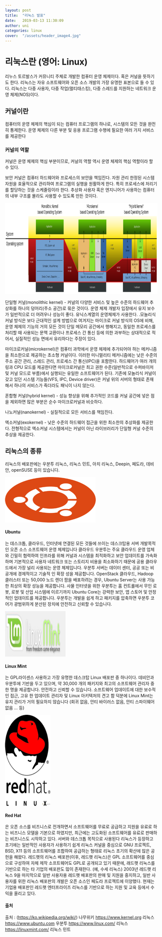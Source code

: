 ```yaml
---
layout: post
title:  "리눅스 발표"
date:   2019-03-13 11:30:09
author: uni
categories: linux
cover:  "/assets/header_image4.jpg"
---
```



<h1>리눅스란 (영어: Linux)</h1>

리누스 토르발스가 커뮤니티 주체로 개발한 컴퓨터 운영 체제이다. 혹은 커널을 뜻하기도 한다. 리눅스는 자유 소프트웨어와 오픈 소스 개발의 가장 유명한 표본으로 들 수 있다. 리눅스는 다중 사용자, 다중 작업(멀티태스킹), 다중 스레드를 지원하는 네트워크 운영 체제(NOS)이다.

<h2>커널이란</h2>

컴퓨터의 운영 체제의 핵심이 되는 컴퓨터 프로그램의 하나로, 시스템의 모든 것을 완전히 통제한다. 운영 체제의 다른 부분 및 응용 프로그램 수행에 필요한 여러 가지 서비스를 제공한다

<h3>커널의 역할</h3>

커널은 운영 체제의 핵심 부분이므로, 커널의 역할 역시 운영 체제의 핵심 역할이라 할 수 있다.

보안
커널은 컴퓨터 하드웨어와 프로세스의 보안을 책임진다.
자원 관리
한정된 시스템 자원을 효율적으로 관리하여 프로그램의 실행을 원활하게 한다. 특히 프로세스에 처리기를 할당하는 것을 스케줄링이라 한다.
추상화
사용자 혹은 엔지니어가 사용하는 컴퓨터의 내부 구조를 몰라도 사용할 수 있도록 만든 것이다.



<img width="1000" height="300" src="/assets/images/kernel.png">


단일형 커널(monolithic kernel) - 커널의 다양한 서비스 및 높은 수준의 하드웨어 추상화를 하나의 덩어리(주소 공간)로 묶은 것이다. 운영 체제 개발자 입장에서 유지 보수가 일반적으로 더 어려우나 성능이 좋다. 유닉스계열의 운영체제가 사용한다.
.모놀리식 커널 방식은 보다 근대적인 설계 방법으로 여겨지는 마이크로 커널 방식의 OS에 비해, 운영 체제의 기능의 거의 모든 것이 단일 메모리 공간에서 행해지고, 동일한 프로세스를 처리할 때 사용되는 문맥 교환이나 프로세스 간 통신 등에 의한 과부하는 상대적으로 적어서, 실질적인 성능 면에서 유리하다는 주장이 있다. 


마이크로커널(microkernel)은 컴퓨터 과학에서 운영 체제에 추가되어야 하는 메커니즘을 최소한으로 제공하는 초소형 커널이다. 이러한 미니멀리티 메커니즘에는 낮은 수준의 주소 공간 관리, 스레드 관리, 프로세스 간 통신(IPC)을 포함한다. 하드웨어가 여러 개의 링과 CPU 모드를 제공한다면 마이크로커널은 최고 권한 수준(일반적으로 수퍼바이저 및 커널 모드로 부름)에서 실행되는 유일한 소프트웨어가 된다. 기존에 모놀리식 커널이 갖고 있던 시스템 기능들(VFS, IPC, Device driver)은 커널 위의 서버의 형태로 존재해서 하나의 서비스가 죽더라도 패닉이 나지 않는다.


혼합형 커널(hybrid kernel) - 성능 향상을 위해 추가적인 코드를 커널 공간에 넣은 점을 제외하면 많은 부분은 순수 마이크로커널과 비슷하다. 

나노커널(nanokernel) - 실질적으로 모든 서비스를 책임진다.

엑소커널(exokernel) - 낮은 수준의 하드웨어 접근을 위한 최소한의 추상화를 제공한다. 전형적으로 엑소커널 시스템에서는 커널이 아닌 라이브러리가 단일형 커널 수준의 추상을 제공한다.


<h2>리눅스의 종류</h2>

리눅스의 배포판에는 우분투 리눅스, 리눅스 민트, 아치 리눅스, Deepin, 페도라, 데비안, openSUSE 등이 있습니다.


 <img width="300" height="150" src="/assets/images/ubt.png">


<h4>Ubuntu</h4>

는 데스크톱, 클라우드, 인터넷에 연결된 모든 것들에 쓰이는 데스크탑용 서버 개발목적인 오픈 소스 소프트웨어 운영 체제입니다 
클라우드 우분투는 주요 클라우드 운영 업체와 긴밀히 협력하여 인프라를 위해 커널과 시스템을 최적화하고 보안 업데이트를 가속화하며 기본적으로 사용자 네트워크 또는 스토리지 비용을 최소화하기 때문에 공용 클라우드에서 가장 널리 사용되는 운영 체제입니다.
우분투 서버는 데이터 센터, 공공 또는 비공개에 경제적이고 기술적 인 확장 성을 제공합니다. OpenStack 클라우드, Hadoop 클러스터 또는 50,000 노드 렌더 팜을 배포하려는 경우, Ubuntu Server는 사용 가능한 최상의 확장 성능을 제공합니다.
사물 인터넷을 위한 우분투는 홈 컨트롤에서 무인 로봇, 로봇 및 산업 시스템에 이르기까지 Ubuntu Core는 강력한 보안, 앱 스토어 및 안정적인 업데이트를 제공합니다. 우분투는 개발을 쉽게 하고 패키지를 압축하면 우분투 코어가 광범위하게 분산된 장치에 안전하고 신뢰할 수 있습니다.

<img height="150" width="200" src="/assets/images/mint.jpg">


<h4>Linux Mint</h4>

는 GPL라이센스 사용하고 가장 유명한 데스크탑 Linux 배포판 중 하나이다. 데비안과 우분투에 기반을 두고 있으며, 약 30,000 개의 패키지와 최고의 소프트웨어 관리자 중 한 명을 제공합니다. 안전하고 신뢰할 수 있습니다. 소프트웨어 업데이트에 대한 보수적 인 접근, 고유 한 업데이트 관리자 및 Linux 아키텍처의 견고 함 덕분에 Linux Mint는 유지 관리가 거의 필요하지 않습니다 (회귀 없음, 안티 바이러스 없음, 안티 스파이웨어 없음 ... 등)


 <img height="300" width="150" src="/assets/images/rh.png">


<h4>Red Hat</h4>

은 오픈 소스를 비즈니스로 전개하면서 소프트웨어를 무료로 공급하고 지원을 유료로 하는 비즈니스 모델을 기본으로 하였지만, 최근에는 고도화된 소프트웨어를 유료로 판매하는 비즈니스도 시작하고 있다. 서버와 데스크톱 목적으로 사용된다
리눅스가 등장하고 초기에는 일반적인 사용자가 사용하기 쉽게 리눅스 커널을 중심으로 GNU 프로젝트, BSD, X11 등의 소프트웨어를 조합하여 공급하는 형태로 리눅스 초기의 확산에 많은 공헌을 해왔다.
레드햇의 리눅스 배포판(이후, 레드햇 리눅스)은 GPL 소프트웨어를 중심으로 구성하여 자체 제작 소프트웨어도 GPL로 공개되고 있기 때문에, 래드햇 리눅스를 기반으로 하는 타 기업의 배포판도 많이 존재한다. (예, 수세 리눅스)
2003년 레드햇 리눅스 9을 마지막으로 일반 사용자용 레드햇 배포판의 판매 및 지원을 중지하고, 일반 사용자를 위한 리눅스 배포판의 개발은 오픈 소스인 페도라 프로젝트에 이양했다. 현재는 기업용 배포판인 레드햇 엔터프라이즈 리눅스를 기반으로 하는 지원 및 교육 등에서 수익을 올리고 있다.




<H4>출처</H4>


출처 : (<a href ="https://ko.wikipedia.org/wiki/">https://ko.wikipedia.org/wiki/</a>)	나무위키
<a href ="https://www.kernel.org/">https://www.kernel.org  </a> 			리눅스	
<a href ="https://www.ubuntu.com">https://www.ubuntu.com</a>			우분투
<a href ="https://www.linux.com/">https://www.linux.com/</a>			리눅스
<a href ="https://linuxmint.com/">https://linuxmint.com/</a>			리눅스 민트








